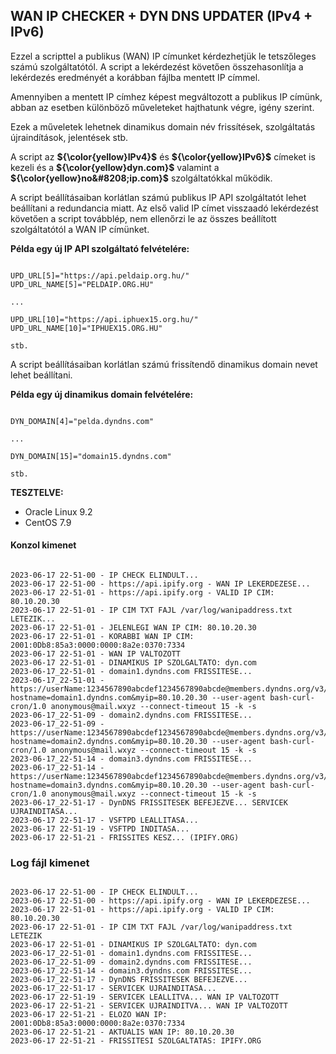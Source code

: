 ## WAN IP CHECKER + DYN DNS UPDATER (IPv4 + IPv6)

Ezzel a scripttel a publikus (WAN) IP címunket kérdezhetjük le tetszőleges számú szolgáltatótól. A script a lekérdezést követően összehasonlítja a lekérdezés eredményét a korábban fájlba mentett IP címmel.

Amennyiben a mentett IP címhez képest megváltozott a publikus IP címünk, abban az esetben különböző műveleteket hajthatunk végre, igény szerint.

Ezek a műveletek lehetnek dinamikus domain név frissítések, szolgáltatás újraindítások, jelentések stb. 

A script az **${\color{yellow}IPv4}$** és **${\color{yellow}IPv6}$** címeket is kezeli és a **${\color{yellow}dyn.com}$** valamint a **${\color{yellow}no&#8208;ip.com}$** szolgáltatókkal működik.

A script beállításaiban korlátlan számú publikus IP API szolgáltatót lehet beállítani a redundancia miatt. Az első valid IP címet visszaadó lekérdezést követően a script továbblép, nem ellenőrzi le az összes beállított szolgáltatótól a WAN IP címünket.


**Példa egy új IP API szolgáltató felvételére:**

```

UPD_URL[5]="https://api.peldaip.org.hu/"
UPD_URL_NAME[5]="PELDAIP.ORG.HU"

...

UPD_URL[10]="https://api.iphuex15.org.hu/"
UPD_URL_NAME[10]="IPHUEX15.ORG.HU"

stb.
```

A script beállításaiban korlátlan számú frissítendő dinamikus domain nevet lehet beállítani.


**Példa egy új dinamikus domain felvételére:**

```

DYN_DOMAIN[4]="pelda.dyndns.com"

...

DYN_DOMAIN[15]="domain15.dyndns.com"

stb.
```

**TESZTELVE:**

* Oracle Linux 9.2
* CentOS 7.9


#### Konzol kimenet

```

2023-06-17 22-51-00 - IP CHECK ELINDULT...
2023-06-17 22-51-00 - https://api.ipify.org - WAN IP LEKERDEZESE...
2023-06-17 22-51-01 - https://api.ipify.org - VALID IP CIM: 80.10.20.30
2023-06-17 22-51-01 - IP CIM TXT FAJL /var/log/wanipaddress.txt LETEZIK...
2023-06-17 22-51-01 - JELENLEGI WAN IP CIM: 80.10.20.30
2023-06-17 22-51-01 - KORABBI WAN IP CIM: 2001:0Db8:85a3:0000:0000:8a2e:0370:7334
2023-06-17 22-51-01 - WAN IP VALTOZOTT
2023-06-17 22-51-01 - DINAMIKUS IP SZOLGALTATO: dyn.com
2023-06-17_22-51-01 - domain1.dyndns.com FRISSITESE...
2023-06-17_22-51-01 - https://userName:1234567890abcdef1234567890abcde@members.dyndns.org/v3/update?hostname=domain1.dyndns.com&myip=80.10.20.30 --user-agent bash-curl-cron/1.0 anonymous@mail.wxyz --connect-timeout 15 -k -s
2023-06-17_22-51-09 - domain2.dyndns.com FRISSITESE...
2023-06-17_22-51-09 - https://userName:1234567890abcdef1234567890abcde@members.dyndns.org/v3/update?hostname=domain2.dyndns.com&myip=80.10.20.30 --user-agent bash-curl-cron/1.0 anonymous@mail.wxyz --connect-timeout 15 -k -s
2023-06-17_22-51-14 - domain3.dyndns.com FRISSITESE...
2023-06-17_22-51-14 - https://userName:1234567890abcdef1234567890abcde@members.dyndns.org/v3/update?hostname=domain3.dyndns.com&myip=80.10.20.30 --user-agent bash-curl-cron/1.0 anonymous@mail.wxyz --connect-timeout 15 -k -s
2023-06-17_22-51-17 - DynDNS FRISSITESEK BEFEJEZVE... SERVICEK UJRAINDITASA...
2023-06-17 22-51-17 - VSFTPD LEALLITASA...
2023-06-17 22-51-19 - VSFTPD INDITASA...
2023-06-17 22-51-21 - FRISSITES KESZ... (IPIFY.ORG)

```

### Log fájl kimenet

```

2023-06-17 22-51-00 - IP CHECK ELINDULT...
2023-06-17 22-51-00 - https://api.ipify.org - WAN IP LEKERDEZESE...
2023-06-17 22-51-01 - https://api.ipify.org - VALID IP CIM: 80.10.20.30
2023-06-17 22-51-01 - IP CIM TXT FAJL /var/log/wanipaddress.txt LETEZIK
2023-06-17 22-51-01 - DINAMIKUS IP SZOLGALTATO: dyn.com
2023-06-17_22-51-01 - domain1.dyndns.com FRISSITESE...
2023-06-17_22-51-09 - domain2.dyndns.com FRISSITESE...
2023-06-17_22-51-14 - domain3.dyndns.com FRISSITESE...
2023-06-17_22-51-17 - DynDNS FRISSITESEK BEFEJEZVE...
2023-06-17_22-51-17 - SERVICEK UJRAINDITASA...
2023-06-17 22-51-19 - SERVICEK LEALLITVA... WAN IP VALTOZOTT
2023-06-17 22-51-21 - SERVICEK UJRAINDITVA... WAN IP VALTOZOTT
2023-06-17 22-51-21 - ELOZO WAN IP: 2001:0Db8:85a3:0000:0000:8a2e:0370:7334
2023-06-17 22-51-21 - AKTUALIS WAN IP: 80.10.20.30
2023-06-17 22-51-21 - FRISSITESI SZOLGALTATAS: IPIFY.ORG

```

